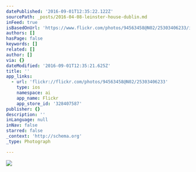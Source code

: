 ```yaml
---
datePublished: '2016-09-01T12:35:22.122Z'
sourcePath: _posts/2016-04-08-leinster-house-dublin.md
inFeed: true
isBasedOnUrl: 'https://www.flickr.com/photos/94563458@N02/25303406233/in/dateposted/'
authors: []
hasPage: false
keywords: []
related: []
author: []
via: {}
dateModified: '2016-09-01T12:35:21.625Z'
title: ''
app_links:
  - url: 'flickr://flickr.com/photos/94563458@N02/25303406233'
    type: ios
    namespace: ai
    app_name: Flickr
    app_store_id: '328407587'
publisher: {}
description: ''
inLanguage: null
inNav: false
starred: false
_context: 'http://schema.org'
_type: Photograph

---
```

![](https://s3-us-west-2.amazonaws.com/the-grid-img/p/3fa692c62dfc561a3d28ad04ca95126dbb07cd99.jpg)